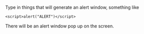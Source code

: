 Type in
things that will generate an alert window, something like<br>
```
<script>alert("ALERT")</script> 
```
There will be an alert window pop up on the screen.